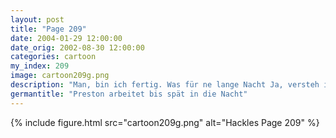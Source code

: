 ```yaml
---
layout: post
title: "Page 209"
date: 2004-01-29 12:00:00
date_orig: 2002-08-30 12:00:00
categories: cartoon
my_index: 209
image: cartoon209g.png
description: "Man, bin ich fertig. Was für ne lange Nacht Ja, versteh ich. Ich war bis 3 Uhr wach um unser Projekt fertig zu bekommen Letzte Nacht, 3 Uhr Jetzte schalten wir wieder zudem 12 Stunden \"Wer ist hier der Boss\" Marathon Jo hmmm.. Ich auch. Preston Hackles"
germantitle: "Preston arbeitet bis spät in die Nacht"
---
```


{% include figure.html src="cartoon209g.png" alt="Hackles Page 209"  %}
